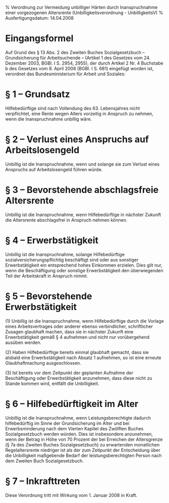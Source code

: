 % Verordnung zur Vermeidung unbilliger Härten durch Inanspruchnahme einer vorgezogenen Altersrente  (Unbilligkeitsverordnung - UnbilligkeitsV)
% Ausfertigungsdatum: 14.04.2008
 
# Eingangsformel

Auf Grund des § 13 Abs. 2 des Zweiten Buches Sozialgesetzbuch – Grundsicherung für Arbeitsuchende – (Artikel 1 des Gesetzes vom 24. Dezember 2003, BGBl. I S. 2954, 2955), der durch Artikel 2 Nr. 4 Buchstabe b des Gesetzes vom 8. April 2008 (BGBl. I S. 681) eingefügt worden ist, verordnet das Bundesministerium für Arbeit und Soziales:

# § 1 – Grundsatz

Hilfebedürftige sind nach Vollendung des 63. Lebensjahres nicht verpflichtet, eine Rente wegen Alters vorzeitig in Anspruch zu nehmen, wenn die Inanspruchnahme unbillig wäre.

# § 2 – Verlust eines Anspruchs auf Arbeitslosengeld

Unbillig ist die Inanspruchnahme, wenn und solange sie zum Verlust eines Anspruchs auf Arbeitslosengeld führen würde.

# § 3 – Bevorstehende abschlagsfreie Altersrente

Unbillig ist die Inanspruchnahme, wenn Hilfebedürftige in nächster Zukunft die Altersrente abschlagsfrei in Anspruch nehmen können.

# § 4 – Erwerbstätigkeit

Unbillig ist die Inanspruchnahme, solange Hilfebedürftige sozialversicherungspflichtig beschäftigt sind oder aus sonstiger Erwerbstätigkeit ein entsprechend hohes Einkommen erzielen. Dies gilt nur, wenn die Beschäftigung oder sonstige Erwerbstätigkeit den überwiegenden Teil der Arbeitskraft in Anspruch nimmt.

# § 5 – Bevorstehende Erwerbstätigkeit

(1) Unbillig ist die Inanspruchnahme, wenn Hilfebedürftige durch die Vorlage eines Arbeitsvertrages oder anderer ebenso verbindlicher, schriftlicher Zusagen glaubhaft machen, dass sie in nächster Zukunft eine Erwerbstätigkeit gemäß § 4 aufnehmen und nicht nur vorübergehend ausüben werden.

(2) Haben Hilfebedürftige bereits einmal glaubhaft gemacht, dass sie alsbald eine Erwerbstätigkeit nach Absatz 1 aufnehmen, so ist eine erneute Glaubhaftmachung ausgeschlossen.

(3) Ist bereits vor dem Zeitpunkt der geplanten Aufnahme der Beschäftigung oder Erwerbstätigkeit anzunehmen, dass diese nicht zu Stande kommen wird, entfällt die Unbilligkeit.

# § 6 – Hilfebedürftigkeit im Alter

Unbillig ist die Inanspruchnahme, wenn Leistungsberechtigte dadurch hilfebedürftig im Sinne der Grundsicherung im Alter und bei Erwerbsminderung nach dem Vierten Kapitel des Zwölften Buches Sozialgesetzbuch werden würden. Dies ist insbesondere anzunehmen, wenn der Betrag in Höhe von 70 Prozent der bei Erreichen der Altersgrenze (§ 7a des Zweiten Buches Sozialgesetzbuch) zu erwartenden monatlichen Regelaltersrente niedriger ist als der zum Zeitpunkt der Entscheidung über die Unbilligkeit maßgebende Bedarf der leistungsberechtigten Person nach dem Zweiten Buch Sozialgesetzbuch.

# § 7 – Inkrafttreten

Diese Verordnung tritt mit Wirkung vom 1. Januar 2008 in Kraft.
